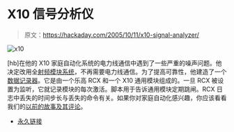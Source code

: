 # X10 信号分析仪

> 原文：<https://hackaday.com/2005/10/11/x10-signal-analyzer/>

![x10](img/82bce6627f505311277e62b30382d985.png)

[hb]在他的 X10 家庭自动化系统的电力线通信中遇到了一些严重的噪声问题。他决定改用全[射频模块系统](http://hawiki.pbwiki.com/index.php?wiki=X10RfConfiguration)，不再需要电力线通信。为了提高可靠性，他建造了一个[数据记录器](http://hawiki.pbwiki.com/index.php?wiki=X10RcxSignalAnalyzer)。它是由一个乐高 RCX 和一个 X10 通用模块组成的。一旦 RCX 被设置为监听，它就记录模块的每次激活。脚本用于告诉通用模块定期跳闸。RCX 日志中丢失的时间步长与丢失的命令有关。如果你对家庭自动化感兴趣，你应该看看我们的[以前的故事及其评论](http://www.hackaday.com/entry/1234000507050644/)。

*   [永久链接](http://hawiki.pbwiki.com/)